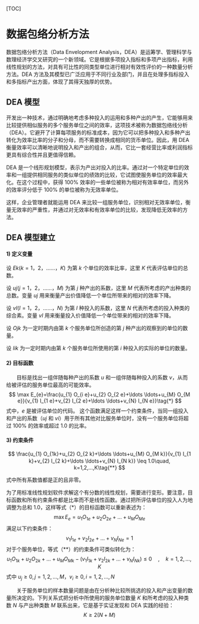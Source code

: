 [TOC]

# 数据包络分析方法

数据包络分析方法（Data Envelopment Analysis，DEA）是运筹学、管理科学与数理经济学交叉研究的一个新领域。它是根据多项投入指标和多项产出指标，利用线性规划的方法，对具有可比性的同类型单位进行相对有效性评价的一种数量分析方法。DEA 方法及其模型已广泛应用于不同行业及部门，并且在处理多指标投入和多指标产出方面，体现了其得天独厚的优势。

## DEA 模型

开发出一种技术，通过明确地考虑多种投入的运用和多种产出的产生，它能够用来比较提供相似服务的多个服务单位之间的效率，这项技术被称为数据包络线分析（DEA）。它避开了计算每项服务的标准成本，因为它可以把多种投入和多种产出转化为效率比率的分子和分母，而不需要转换成相同的货币单位。因此，用 DEA 衡量效率可以清晰地说明投入和产出的组合，从而，它比一套经营比率或利润指标更具有综合性并且更值得信赖。

DEA 是一个线形规划模型，表示为产出对投入的比率。通过对一个特定单位的效率和一组提供相同服务的类似单位的绩效的比较，它试图使服务单位的效率最大化。在这个过程中，获得 100% 效率的一些单位被称为相对有效率单位，而另外的效率评分低于 100% 的单位被称为无效率单位。

这样，企业管理者就能运用 DEA 来比较一组服务单位，识别相对无效率单位，衡量无效率的严重性，并通过对无效率和有效率单位的比较，发现降低无效率的方法。

## DEA 模型建立

#### 1) 定义变量

设 $Ek(k=1，2，……， K)$ 为第 $k$ 个单位的效率比率，这里 $K$ 代表评估单位的总数。

设 $uj(j=1，2，……， M)$ 为第 $j$ 种产出的系数，这里 $M$ 代表所考虑的产出种类的总数。变量 $uj$ 用来衡量产出价值降低一个单位所带来的相对的效率下降。

设 $vI(I=1，2，……，N)$ 为第 $I$ 种投入的系数，这里 $N$ 代表所考虑的投入种类的综合素。变量 $vI$ 用来衡量投入价值降低一个单位带来的相对的效率下降。

设 $Ojk$ 为一定时期内由第 $k$ 个服务单位所创造的第 $j$ 种产出的观察到的单位的数量。

设 $Iik$ 为一定时期内由第 $k$ 个服务单位所使用的第 $i$ 种投入的实际的单位的数量。

#### 2) 目标函数

　　目标是找出一组伴随每种产出的系数 $u$ 和一组伴随每种投入的系数 $ν$，从而给被评估的服务单位最高的可能效率。
$$
\max E_{e}=\frac{u_{1} O_{i e}+u_{2} O_{2 e}+\ldots \ldots+u_{M} O_{M e}}{v_{1} I_{1 e}+v_{2} I_{2 e}+\ldots \ldots+v_{N} I_{N e}}\tag{*}
$$
式中，$e$ 是被评估单位的代码。 这个函数满足这样一个约束条件，当同一组投入和产出的系数（$uj$ 和 $vi$）用于所有其他对比服务单位时，没有一个服务单位将超过 100% 的效率或超过 1.0 的比率。

#### 3) 约束条件

$$
\frac{u_{1} O_{1k}+u_{2} O_{2 k}+\ldots \ldots+u_{M} O_{M k}}{v_{1} I_{1 k}+v_{2} I_{2 k}+\ldots \ldots+v_{N} I_{N k}} \leq 1.0\quad,　k=1,2,...,K\tag{**}
$$



式中所有系数值都是正的且非零。

为了用标准线性规划软件求解这个有分数的线性规划，需要进行变形。要注意，目标函数和所有约束条件都是比率而不是线性函数。通过把所评估单位的投入人为地调整为总和 1.0，这样等式（*）的目标函数可以重新表述为：
$$
\max E_{e}=u_{1} O_{1 e}+u_{2} O_{2 e}+\ldots+u_{M} O_{M e}
$$
满足以下约束条件：
$$
v_{1} I_{1 e}+v_{2} I_{2 e}+\ldots+v_{N} I_{N e}=1
$$
对于个服务单位，等式（**）的约束条件可类似转化为：
$$
u_{1} O_{1 k}+u_{2} O_{2 k}+\ldots+u_{M} O_{M k}-\left(v_{1} I_{1 k}+v_{2} I_{2 k}+\ldots+v_{N} I_{N k}\right) \leq 0\quad,\quad k=1,2,…,K
$$
式中 $u_j≥0 ,j=1,2,...,M$，$v_i≥0 ,i=1,2,...,N$

　　关于服务单位的样本数量问题是由在分析种比较所挑选的投入和产出变量的数量所决定的。下列关系式把分析中所使用的服务单位数量 $K$ 和所考虑的投入种类数 $N$ 与产出种类数 $M$ 联系出来，它是基于实证发现和 DEA 实践的经验：
$$
K\geq2(N+M)
$$
